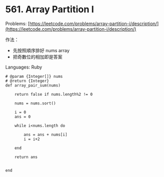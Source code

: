 # 561. Array Partition I

Problems: [https://leetcode.com/problems/array-partition-i/description/](https://leetcode.com/problems/array-partition-i/description/)

作法：

* 先按照順序排好 nums array
* 把奇數位的相加即是答案

Languages: Ruby

```
# @param {Integer[]} nums
# @return {Integer}
def array_pair_sum(nums)

    return false if nums.length%2 != 0

    nums = nums.sort()

    i = 0
    ans = 0

    while i<nums.length do

        ans = ans + nums[i]
        i = i+2

    end

    return ans


end
```



